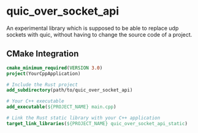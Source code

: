 # quic_over_socket_api

An experimental library which is supposed to be able to replace udp sockets with quic,
without having to change the source code of a project.

## CMake Integration
```cmake
cmake_minimum_required(VERSION 3.0)
project(YourCppApplication)

# Include the Rust project
add_subdirectory(path/to/quic_over_socket_api)

# Your C++ executable
add_executable(${PROJECT_NAME} main.cpp)

# Link the Rust static library with your C++ application
target_link_libraries(${PROJECT_NAME} quic_over_socket_api_static)
```